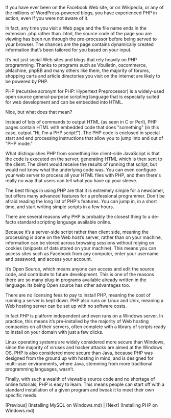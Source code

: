If you have ever been on the Facebook Web site, or on Wikipedia, or any of the millions of WordPress-powered blogs, you have experienced PHP in action, even if you were not aware of it.

In fact, any time you visit a Web page and the file name ends in the extension .php rather than .html, the source code of the page you are viewing has been run through the pre-processor before being served to your browser. The chances are the page contains dynamically created information that’s been tailored for you based on your input.

It’s not just social Web sites and blogs that rely heavily on PHP programming. Thanks to programs such as Vbulletin, oscommerce, pMachine, phpBB and many others like them, the majority of forums, shopping carts and article directories you visit on the Internet are likely to be powered by PHP.

PHP (recursive acronym for PHP: Hypertext Preprocessor) is a widely-used open source general-purpose scripting language that is especially suited for web development and can be embedded into HTML.

Nice, but what does that mean?

Instead of lots of commands to output HTML (as seen in C or Perl), PHP pages contain HTML with embedded code that does "something" (in this case, output "Hi, I'm a PHP script!"). The PHP code is enclosed in special start and end processing instructions <?php and ?> that allow you to jump into and out of "PHP mode."

What distinguishes PHP from something like client-side JavaScript is that the code is executed on the server, generating HTML which is then sent to the client. The client would receive the results of running that script, but would not know what the underlying code was. You can even configure your web server to process all your HTML files with PHP, and then there's really no way that users can tell what you have up your sleeve.

The best things in using PHP are that it is extremely simple for a newcomer, but offers many advanced features for a professional programmer. Don't be afraid reading the long list of PHP's features. You can jump in, in a short time, and start writing simple scripts in a few hours.

There are several reasons why PHP is probably the closest thing to a de-facto standard scripting language available online.

Because it’s a server-side script rather than client side, meaning the processing is done on the Web host’s server, rather than on your machine, information can be stored across browsing sessions without relying on cookies (snippets of data stored on your machine). This means you can access sites such as Facebook from any computer, enter your username and password, and access your account.

It’s Open Source, which means anyone can access and edit the source code, and contribute to future development. This is one of the reasons there are so many plug-in programs available already written in the language. Its being Open source has other advantages too.

There are no licensing fees to pay to install PHP, meaning the cost of running a server is kept down. PHP also runs on Linux and Unix, meaning a Web hosting server can be set up with no software costs.

In fact PHP is platform independent and even runs on a Windows server. In practice, this means it’s pre-installed by the majority of Web hosting companies on all their servers, often complete with a library of scripts ready to install on your domain with just a few clicks.

Linux operating systems are widely considered more secure than Windows, since the majority of viruses and hacker attacks are aimed at the Windows OS. PHP is also considered more secure than Java, because PHP was designed from the ground up with hosting in mind, and is designed for multi-user environments, where Java, stemming from more traditional programming languages, wasn’t.

Finally, with such a wealth of viewable source code and no shortage of online tutorials, PHP is easy to learn. This means people can start off with a standard installation of a given program and tweak it to meet their own specific needs.

[Previous] (Installing MySQL on Windows.md) | [Next] (Installing PHP on Windows.md)
